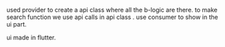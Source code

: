 used provider to create a api class where all the b-logic are there.
to make search function we use api calls in api class .
use consumer to show in the ui part.


ui made in flutter.